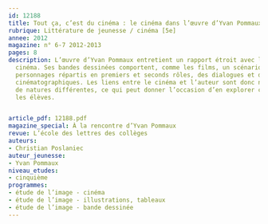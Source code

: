 ```yaml
---
id: 12188
title: Tout ça, c’est du cinéma : le cinéma dans l’œuvre d’Yvan Pommaux
rubrique: Littérature de jeunesse / cinéma [5e]
annee: 2012
magazine: n° 6-7 2012-2013
pages: 8
description: L’œuvre d’Yvan Pommaux entretient un rapport étroit avec le monde du
  cinéma. Ses bandes dessinées comportent, comme les films, un scénario précis, des
  personnages répartis en premiers et seconds rôles, des dialogues et des cadrages
  cinématographiques. Les liens entre le cinéma et l’auteur sont donc nombreux et
  de natures différentes, ce qui peut donner l’occasion d’en explorer certains avec
  les élèves.


article_pdf: 12188.pdf
magazine_special: À la rencontre d’Yvan Pommaux
revue: L’école des lettres des collèges
auteurs:
- Christian Poslaniec
auteur_jeunesse:
- Yvan Pommaux
niveau_etudes:
- cinquième
programmes:
- étude de l’image - cinéma
- étude de l’image - illustrations, tableaux
- étude de l’image - bande dessinée
---
```

